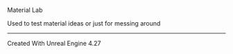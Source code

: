 Material Lab

Used to test material ideas or just for messing around

---------------------------------------------------------

Created With Unreal Engine 4.27